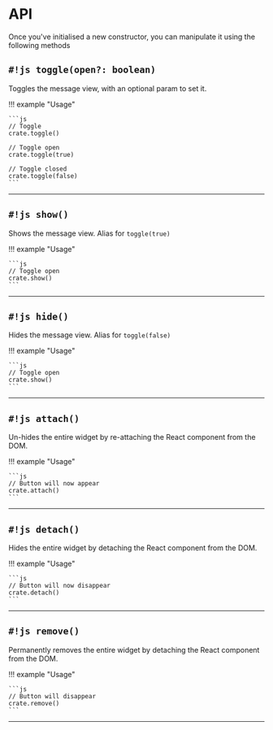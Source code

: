 # API

Once you've initialised a new constructor, you can manipulate it using the following methods

## `#!js toggle(open?: boolean)`

Toggles the message view, with an optional param to set it.

!!! example "Usage"

    ```js
    // Toggle
    crate.toggle()

    // Toggle open
    crate.toggle(true)

    // Toggle closed
    crate.toggle(false)
    ```

---

## `#!js show()`

Shows the message view. Alias for `toggle(true)`

!!! example "Usage"

    ```js
    // Toggle open
    crate.show()
    ```

---

## `#!js hide()`

Hides the message view. Alias for `toggle(false)`

!!! example "Usage"

    ```js
    // Toggle open
    crate.show()
    ```

---

## `#!js attach()`

Un-hides the entire widget by re-attaching the React component from the DOM.

!!! example "Usage"

    ```js
    // Button will now appear
    crate.attach()
    ```

---

## `#!js detach()`

Hides the entire widget by detaching the React component from the DOM.

!!! example "Usage"

    ```js
    // Button will now disappear
    crate.detach()
    ```

---

## `#!js remove()`

Permanently removes the entire widget by detaching the React component from the DOM.

!!! example "Usage"

    ```js
    // Button will disappear
    crate.remove()
    ```

---
